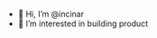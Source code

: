- 👋 Hi, I’m @incinar
- 👀 I’m interested in building product

<!---
incinar/incinar is a ✨ special ✨ repository because its `README.md` (this file) appears on your GitHub profile.
You can click the Preview link to take a look at your changes.
--->
